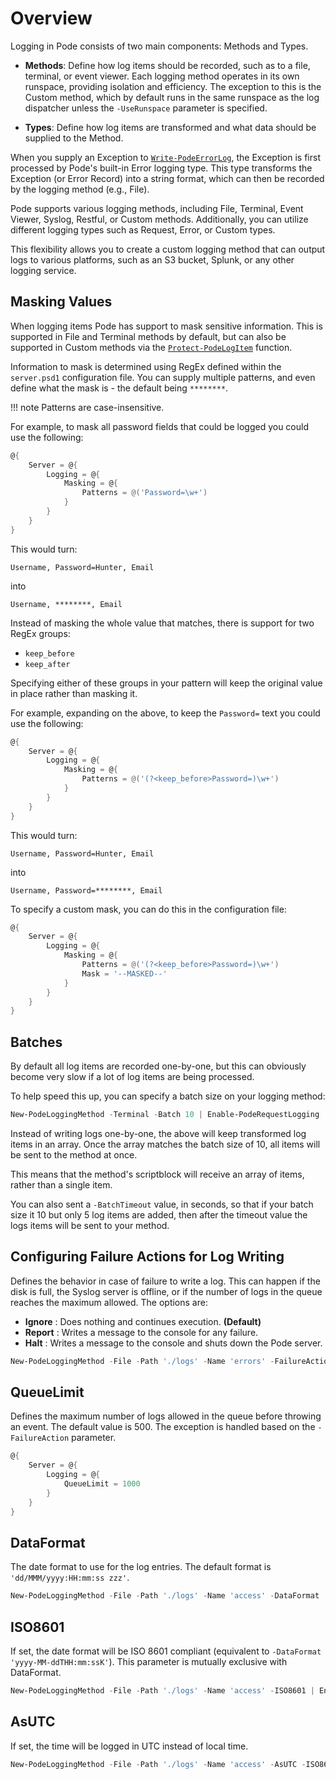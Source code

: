 # Overview

Logging in Pode consists of two main components: Methods and Types.

- **Methods**: Define how log items should be recorded, such as to a file, terminal, or event viewer. Each logging method operates in its own runspace, providing isolation and efficiency. The exception to this is the Custom method, which by default runs in the same runspace as the log dispatcher unless the `-UseRunspace` parameter is specified.

- **Types**: Define how log items are transformed and what data should be supplied to the Method.

When you supply an Exception to [`Write-PodeErrorLog`](../../../Functions/Logging/Write-PodeErrorLog), the Exception is first processed by Pode's built-in Error logging type. This type transforms the Exception (or Error Record) into a string format, which can then be recorded by the logging method (e.g., File).

Pode supports various logging methods, including File, Terminal, Event Viewer, Syslog, Restful, or Custom methods. Additionally, you can utilize different logging types such as Request, Error, or Custom types.

This flexibility allows you to create a custom logging method that can output logs to various platforms, such as an S3 bucket, Splunk, or any other logging service.


## Masking Values

When logging items Pode has support to mask sensitive information. This is supported in File and Terminal methods by default, but can also be supported in Custom methods via the [`Protect-PodeLogItem`](../../../Functions/Logging/Protect-PodeLogItem) function.

Information to mask is determined using RegEx defined within the `server.psd1` configuration file. You can supply multiple patterns, and even define what the mask is - the default being `********`.

!!! note
    Patterns are case-insensitive.

For example, to mask all password fields that could be logged you could use the following:

```powershell
@{
    Server = @{
        Logging = @{
            Masking = @{
                Patterns = @('Password=\w+')
            }
        }
    }
}
```

This would turn:

```plain
Username, Password=Hunter, Email
```

into

```plain
Username, ********, Email
```

Instead of masking the whole value that matches, there is support for two RegEx groups:

* `keep_before`
* `keep_after`

Specifying either of these groups in your pattern will keep the original value in place rather than masking it.

For example, expanding on the above, to keep the `Password=` text you could use the following:

```powershell
@{
    Server = @{
        Logging = @{
            Masking = @{
                Patterns = @('(?<keep_before>Password=)\w+')
            }
        }
    }
}
```

This would turn:

```plain
Username, Password=Hunter, Email
```

into

```plain
Username, Password=********, Email
```

To specify a custom mask, you can do this in the configuration file:

```powershell
@{
    Server = @{
        Logging = @{
            Masking = @{
                Patterns = @('(?<keep_before>Password=)\w+')
                Mask = '--MASKED--'
            }
        }
    }
}
```

## Batches

By default all log items are recorded one-by-one, but this can obviously become very slow if a lot of log items are being processed.

To help speed this up, you can specify a batch size on your logging method:

```powershell
New-PodeLoggingMethod -Terminal -Batch 10 | Enable-PodeRequestLogging
```

Instead of writing logs one-by-one, the above will keep transformed log items in an array. Once the array matches the batch size of 10, all items will be sent to the method at once.

This means that the method's scriptblock will receive an array of items, rather than a single item.

You can also sent a `-BatchTimeout` value, in seconds, so that if your batch size it 10 but only 5 log items are added, then after the timeout value the logs items will be sent to your method.



## Configuring Failure Actions for Log Writing

Defines the behavior in case of failure to write a log. This can happen if the disk is full, the Syslog server is offline, or if the number of logs in the queue reaches the maximum allowed. The options are:
- **Ignore** : Does nothing and continues execution. **(Default)**
- **Report** : Writes a message to the console for any failure.
- **Halt** : Writes a message to the console and shuts down the Pode server.

```powershell
New-PodeLoggingMethod -File -Path './logs' -Name 'errors' -FailureAction 'Report' | Enable-PodeRequestLogging
```

## QueueLimit
Defines the maximum number of logs allowed in the queue before throwing an event.
The default value is 500.  The exception is handled based on the `-FailureAction` parameter.

```powershell
@{
    Server = @{
        Logging = @{
            QueueLimit = 1000
        }
    }
}
```

## DataFormat
The date format to use for the log entries. The default format is `'dd/MMM/yyyy:HH:mm:ss zzz'`.

```powershell
New-PodeLoggingMethod -File -Path './logs' -Name 'access' -DataFormat 'yyyy-MM-dd HH:mm:ss' | Enable-PodeErrorLogging
```

## ISO8601
If set, the date format will be ISO 8601 compliant (equivalent to `-DataFormat 'yyyy-MM-ddTHH:mm:ssK'`). This parameter is mutually exclusive with DataFormat.

```powershell
New-PodeLoggingMethod -File -Path './logs' -Name 'access' -ISO8601 | Enable-PodeErrorLogging
```

## AsUTC
If set, the time will be logged in UTC instead of local time.

```powershell
New-PodeLoggingMethod -File -Path './logs' -Name 'access' -AsUTC -ISO8601 | Enable-PodeErrorLogging